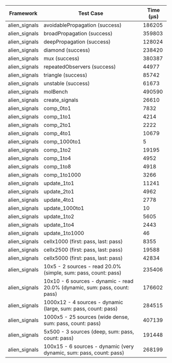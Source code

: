 | Framework | Test Case | Time (μs) |
| --- | --- | --- |
| alien_signals | avoidablePropagation (success) | 186205 |
| alien_signals | broadPropagation (success) | 359803 |
| alien_signals | deepPropagation (success) | 128024 |
| alien_signals | diamond (success) | 238420 |
| alien_signals | mux (success) | 380387 |
| alien_signals | repeatedObservers (success) | 44977 |
| alien_signals | triangle (success) | 85742 |
| alien_signals | unstable (success) | 61673 |
| alien_signals | molBench | 490590 |
| alien_signals | create_signals | 26610 |
| alien_signals | comp_0to1 | 7832 |
| alien_signals | comp_1to1 | 4214 |
| alien_signals | comp_2to1 | 2222 |
| alien_signals | comp_4to1 | 10679 |
| alien_signals | comp_1000to1 | 5 |
| alien_signals | comp_1to2 | 19195 |
| alien_signals | comp_1to4 | 4952 |
| alien_signals | comp_1to8 | 4918 |
| alien_signals | comp_1to1000 | 3266 |
| alien_signals | update_1to1 | 11241 |
| alien_signals | update_2to1 | 4962 |
| alien_signals | update_4to1 | 2778 |
| alien_signals | update_1000to1 | 10 |
| alien_signals | update_1to2 | 5605 |
| alien_signals | update_1to4 | 2443 |
| alien_signals | update_1to1000 | 46 |
| alien_signals | cellx1000 (first: pass, last: pass) | 8355 |
| alien_signals | cellx2500 (first: pass, last: pass) | 19588 |
| alien_signals | cellx5000 (first: pass, last: pass) | 42834 |
| alien_signals | 10x5 - 2 sources - read 20.0% (simple, sum: pass, count: pass) | 235406 |
| alien_signals | 10x10 - 6 sources - dynamic - read 20.0% (dynamic, sum: pass, count: pass) | 176602 |
| alien_signals | 1000x12 - 4 sources - dynamic (large, sum: pass, count: pass) | 284515 |
| alien_signals | 1000x5 - 25 sources (wide dense, sum: pass, count: pass) | 407139 |
| alien_signals | 5x500 - 3 sources (deep, sum: pass, count: pass) | 191448 |
| alien_signals | 100x15 - 6 sources - dynamic (very dynamic, sum: pass, count: pass) | 268199 |

